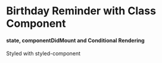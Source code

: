 # Birthday Reminder with Class Component

#### state, componentDidMount and Conditional Rendering

Styled with styled-component
